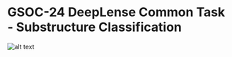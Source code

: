 # GSOC-24 DeepLense Common Task - Substructure Classification

![alt text](https://github.com/AarjavSatia/GSOC-24_DeepLense_Common_Task/blob/main/ImagesROC/MultiROC_1.png?raw=true)
